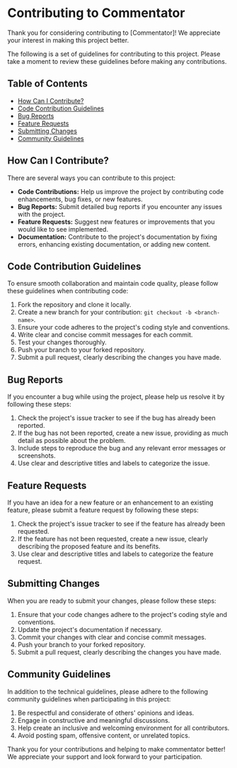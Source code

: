 # Contributing to Commentator

Thank you for considering contributing to [Commentator]! We appreciate your interest in making this project better.

The following is a set of guidelines for contributing to this project. Please take a moment to review these guidelines before making any contributions.

## Table of Contents

- [How Can I Contribute?](#how-can-i-contribute)
- [Code Contribution Guidelines](#code-contribution-guidelines)
- [Bug Reports](#bug-reports)
- [Feature Requests](#feature-requests)
- [Submitting Changes](#submitting-changes)
- [Community Guidelines](#community-guidelines)

## How Can I Contribute?

There are several ways you can contribute to this project:

- **Code Contributions:** Help us improve the project by contributing code enhancements, bug fixes, or new features.
- **Bug Reports:** Submit detailed bug reports if you encounter any issues with the project.
- **Feature Requests:** Suggest new features or improvements that you would like to see implemented.
- **Documentation:** Contribute to the project's documentation by fixing errors, enhancing existing documentation, or adding new content.

## Code Contribution Guidelines

To ensure smooth collaboration and maintain code quality, please follow these guidelines when contributing code:

1. Fork the repository and clone it locally.
2. Create a new branch for your contribution: `git checkout -b <branch-name>`.
3. Ensure your code adheres to the project's coding style and conventions.
4. Write clear and concise commit messages for each commit.
5. Test your changes thoroughly.
6. Push your branch to your forked repository.
7. Submit a pull request, clearly describing the changes you have made.

## Bug Reports

If you encounter a bug while using the project, please help us resolve it by following these steps:

1. Check the project's issue tracker to see if the bug has already been reported.
2. If the bug has not been reported, create a new issue, providing as much detail as possible about the problem.
3. Include steps to reproduce the bug and any relevant error messages or screenshots.
4. Use clear and descriptive titles and labels to categorize the issue.

## Feature Requests

If you have an idea for a new feature or an enhancement to an existing feature, please submit a feature request by following these steps:

1. Check the project's issue tracker to see if the feature has already been requested.
2. If the feature has not been requested, create a new issue, clearly describing the proposed feature and its benefits.
3. Use clear and descriptive titles and labels to categorize the feature request.

## Submitting Changes

When you are ready to submit your changes, please follow these steps:

1. Ensure that your code changes adhere to the project's coding style and conventions.
2. Update the project's documentation if necessary.
3. Commit your changes with clear and concise commit messages.
4. Push your branch to your forked repository.
5. Submit a pull request, clearly describing the changes you have made.

## Community Guidelines

In addition to the technical guidelines, please adhere to the following community guidelines when participating in this project:

1. Be respectful and considerate of others' opinions and ideas.
2. Engage in constructive and meaningful discussions.
3. Help create an inclusive and welcoming environment for all contributors.
4. Avoid posting spam, offensive content, or unrelated topics.

Thank you for your contributions and helping to make commentator better! We appreciate your support and look forward to your participation.

